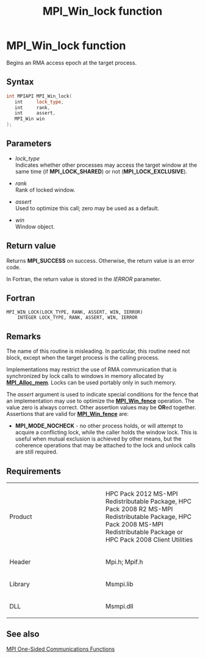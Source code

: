 ﻿---
title: MPI_Win_lock function
TOCTitle: MPI_Win_lock function
ms:assetid: e5bd3a8b-264f-4156-958f-e325db1c129c
ms:mtpsurl: https://msdn.microsoft.com/en-us/library/Dn520609(v=VS.85)
ms:contentKeyID: 59361080
ms.date: 03/28/2018
mtps_version: v=VS.85
f1_keywords:
- MPI_WIN_LOCK
- mpif/MPI_Win_lock
- mpi/MPI_WIN_LOCK
dev_langs:
- C++
- C
---

# MPI\_Win\_lock function

Begins an RMA access epoch at the target process.

## Syntax

``` c++
int MPIAPI MPI_Win_lock(
   int     lock_type,
   int     rank,
   int     assert,
   MPI_Win win
);
```

## Parameters

  - *lock\_type*  
    Indicates whether other processes may access the target window at the same time (if **MPI\_LOCK\_SHARED**) or not (**MPI\_LOCK\_EXCLUSIVE**).

  - *rank*  
    Rank of locked window.

  - *assert*  
    Used to optimize this call; zero may be used as a default.

  - *win*  
    Window object.

## Return value

Returns **MPI\_SUCCESS** on success. Otherwise, the return value is an error code.

In Fortran, the return value is stored in the *IERROR* parameter.

## Fortran

    MPI_WIN_LOCK(LOCK_TYPE, RANK, ASSERT, WIN, IERROR)
        INTEGER LOCK_TYPE, RANK, ASSERT, WIN, IERROR

## Remarks

The name of this routine is misleading.  In particular, this routine need not block, except when the target process is the calling process.

Implementations may restrict the use of RMA communication that is synchronized by lock calls to windows in memory allocated by [**MPI\_Alloc\_mem**](mpi-alloc-mem-function.md). Locks can be used portably only in such memory.

The *assert* argument is used to indicate special conditions for the fence that an implementation may use to optimize the [**MPI\_Win\_fence**](mpi-win-fence-function.md) operation.  The value zero is always correct.  Other assertion values may be **OR**ed together.  Assertions that are valid for [**MPI\_Win\_fence**](mpi-win-fence-function.md) are:

- **MPI\_MODE\_NOCHECK** - no other process holds, or will attempt to acquire a conflicting lock, while the caller holds the window lock. This is useful when mutual exclusion is achieved by other means, but the coherence operations that may be attached to the lock and unlock calls are still required.


## Requirements

<table>
<colgroup>
<col style="width: 50%" />
<col style="width: 50%" />
</colgroup>
<tbody>
<tr class="odd">
<td><p>Product</p></td>
<td><p>HPC Pack 2012 MS-MPI Redistributable Package, HPC Pack 2008 R2 MS-MPI Redistributable Package, HPC Pack 2008 MS-MPI Redistributable Package or HPC Pack 2008 Client Utilities</p></td>
</tr>
<tr class="even">
<td><p>Header</p></td>
<td>Mpi.h;
Mpif.h</td>
</tr>
<tr class="odd">
<td><p>Library</p></td>
<td>Msmpi.lib</td>
</tr>
<tr class="even">
<td><p>DLL</p></td>
<td>Msmpi.dll</td>
</tr>
</tbody>
</table>


## See also

[MPI One-Sided Communications Functions](mpi-one-sided-communications-functions.md)

